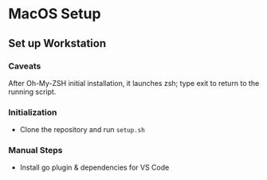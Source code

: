 # MacOS Setup #

## Set up Workstation ##

### Caveats ###

After Oh-My-ZSH initial installation, it launches zsh; type exit to return to the running script.

### Initialization ###

* Clone the repository and run `setup.sh`

### Manual Steps ###

* Install go plugin & dependencies for VS Code

